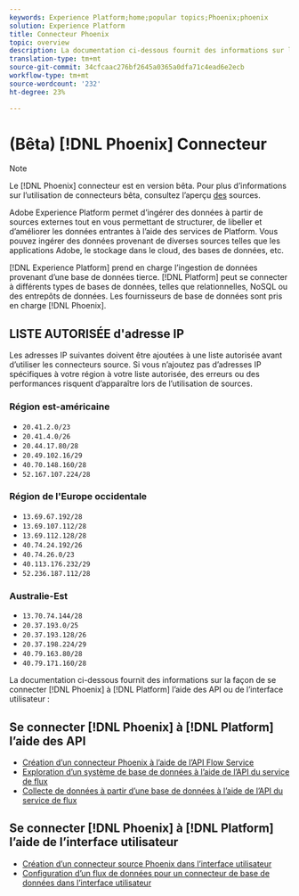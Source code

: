 ```yaml
---
keywords: Experience Platform;home;popular topics;Phoenix;phoenix
solution: Experience Platform
title: Connecteur Phoenix
topic: overview
description: La documentation ci-dessous fournit des informations sur la façon de connecter Phoenix à la plate-forme à l'aide d'API ou de l'interface utilisateur.
translation-type: tm+mt
source-git-commit: 34cfcaac276bf2645a0365a0dfa71c4ead6e2ecb
workflow-type: tm+mt
source-wordcount: '232'
ht-degree: 23%

---
```



# (Bêta) [!DNL Phoenix] Connecteur

>[!NOTE]
>
>Le [!DNL Phoenix] connecteur est en version bêta. Pour plus d’informations sur l’utilisation de connecteurs bêta, consultez l’aperçu [des](../../home.md#terms-and-conditions) sources.

Adobe Experience Platform permet d’ingérer des données à partir de sources externes tout en vous permettant de structurer, de libeller et d’améliorer les données entrantes à l’aide des services de Platform. Vous pouvez ingérer des données provenant de diverses sources telles que les applications Adobe, le stockage dans le cloud, des bases de données, etc.

[!DNL Experience Platform] prend en charge l’ingestion de données provenant d’une base de données tierce. [!DNL Platform] peut se connecter à différents types de bases de données, telles que relationnelles, NoSQL ou des entrepôts de données. Les fournisseurs de base de données sont pris en charge [!DNL Phoenix].

## LISTE AUTORISÉE d&#39;adresse IP

Les adresses IP suivantes doivent être ajoutées à une liste autorisée avant d’utiliser les connecteurs source. Si vous n’ajoutez pas d’adresses IP spécifiques à votre région à votre liste autorisée, des erreurs ou des performances risquent d’apparaître lors de l’utilisation de sources.

### Région est-américaine

- `20.41.2.0/23`
- `20.41.4.0/26`
- `20.44.17.80/28`
- `20.49.102.16/29`
- `40.70.148.160/28`
- `52.167.107.224/28`

### Région de l&#39;Europe occidentale

- `13.69.67.192/28`
- `13.69.107.112/28`
- `13.69.112.128/28`
- `40.74.24.192/26`
- `40.74.26.0/23`
- `40.113.176.232/29`
- `52.236.187.112/28`

### Australie-Est

- `13.70.74.144/28`
- `20.37.193.0/25`
- `20.37.193.128/26`
- `20.37.198.224/29`
- `40.79.163.80/28`
- `40.79.171.160/28`

La documentation ci-dessous fournit des informations sur la façon de se connecter [!DNL Phoenix] à [!DNL Platform] l’aide des API ou de l’interface utilisateur :

## Se connecter [!DNL Phoenix] à [!DNL Platform] l’aide des API

- [Création d’un connecteur Phoenix à l’aide de l’API Flow Service](../../tutorials/api/create/databases/phoenix.md)
- [Exploration d’un système de base de données à l’aide de l’API du service de flux](../../tutorials/api/explore/database-nosql.md)
- [Collecte de données à partir d’une base de données à l’aide de l’API du service de flux](../../tutorials/api/collect/database-nosql.md)

## Se connecter [!DNL Phoenix] à [!DNL Platform] l’aide de l’interface utilisateur

- [Création d’un connecteur source Phoenix dans l’interface utilisateur](../../tutorials/ui/create/databases/phoenix.md)
- [Configuration d’un flux de données pour un connecteur de base de données dans l’interface utilisateur](../../tutorials/ui/dataflow/databases.md)